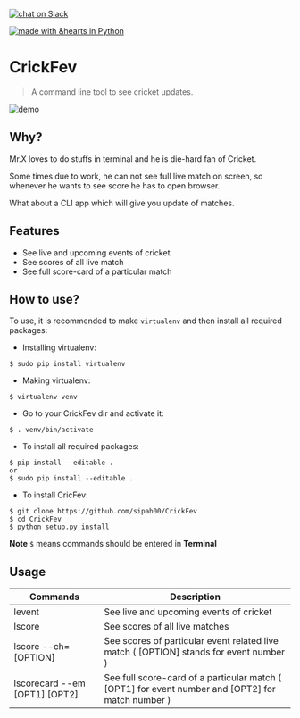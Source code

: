 [![chat on Slack](https://img.shields.io/badge/chat-Slack-blue.svg)](https://join.slack.com/t/crickkwoc/shared_invite/enQtMjc0NDUyNTU3NzE1LWFmOGI5MDBhMzBmNmJjMTM0ZjhjMTBhNTIzY2VhNTI5N2ZkNjVhYTNkZTUyNGMyNmMwMGE0NjY2OGM1YmY4NDg)

[![made with &hearts in Python](https://img.shields.io/badge/made%20with%20%E2%9D%A4%20in-Python-red.svg)](http://shields.io/#your-badge)
  

# CrickFev  

> A command line tool to see cricket updates.   

![demo](data/commands_demo.gif)  


Why?
----

Mr.X loves to do stuffs in terminal and he is die-hard fan of Cricket.  

Some times due to work, he can not see full live match on screen, so whenever he wants to see score he has to open browser.  

What about a CLI app which will give you update of matches.  


Features
--------

* See live and upcoming events of cricket  
* See scores of all live match  
* See full score-card of a particular match  

How to use?
-----------

To use, it is recommended to make `virtualenv` and then install all required packages:

* Installing virtualenv:  
```
$ sudo pip install virtualenv
```  
* Making virtualenv:  
```
$ virtualenv venv
```  
* Go to your CrickFev dir and activate it:   
```
$ . venv/bin/activate
```  
* To install all required packages:  
 ```
 $ pip install --editable .
 or
 $ sudo pip install --editable .
```
* To install CricFev:  
 ```
 $ git clone https://github.com/sipah00/CrickFev
 $ cd CrickFev
 $ python setup.py install
 ```
 
**Note** `$` means commands should be entered in **Terminal**  



Usage
-----

   | Commands |  Description |
   | --- | --- |
   | levent | See live and upcoming events of cricket |
   | lscore | See scores of all live matches |
   | lscore --ch=[OPTION] | See scores of particular event related live match ( [OPTION]  stands for event number ) |
   | lscorecard --em [OPT1] [OPT2] | See full score-card of a particular match ( [OPT1] for event number and [OPT2] for match number ) |  
   
  



      
      
      
    
    





